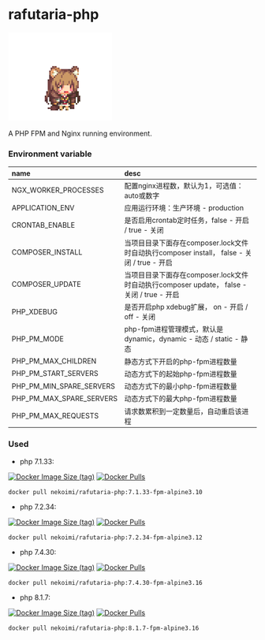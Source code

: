 # rafutaria-php

![](rafutaria.png)

A PHP FPM and Nginx running environment.

### Environment variable

|name|desc|
|:---|:---|
|NGX_WORKER_PROCESSES|配置nginx进程数，默认为1，可选值：auto或数字|
|APPLICATION_ENV|应用运行环境：生产环境 - production|
|CRONTAB_ENABLE|是否启用crontab定时任务，false - 开启 / true - 关闭 |
|COMPOSER_INSTALL|当项目目录下面存在composer.lock文件时自动执行composer install， false - 关闭 / true - 开启|
|COMPOSER_UPDATE|当项目目录下面存在composer.lock文件时自动执行composer update， false - 关闭 / true - 开启|
|PHP_XDEBUG|是否开启php xdebug扩展， on - 开启 / off - 关闭|
|PHP_PM_MODE|php-fpm进程管理模式，默认是dynamic，dynamic - 动态 / static - 静态|
|PHP_PM_MAX_CHILDREN|静态方式下开启的php-fpm进程数量|
|PHP_PM_START_SERVERS|动态方式下的起始php-fpm进程数量|
|PHP_PM_MIN_SPARE_SERVERS|动态方式下的最小php-fpm进程数量|
|PHP_PM_MAX_SPARE_SERVERS|动态方式下的最大php-fpm进程数量|
|PHP_PM_MAX_REQUESTS|请求数累积到一定数量后，自动重启该进程|

### Used

- php 7.1.33:

[![Docker Image Size (tag)](https://img.shields.io/docker/image-size/nekoimi/rafutaria-php/7.1.33-fpm-alpine3.10)](https://hub.docker.com/r/nekoimi/rafutaria-php)
[![Docker Pulls](https://img.shields.io/docker/pulls/nekoimi/rafutaria-php)](https://hub.docker.com/r/nekoimi/rafutaria-php)

```shell
docker pull nekoimi/rafutaria-php:7.1.33-fpm-alpine3.10
```


- php 7.2.34:

[![Docker Image Size (tag)](https://img.shields.io/docker/image-size/nekoimi/rafutaria-php/7.2.34-fpm-alpine3.12)](https://hub.docker.com/r/nekoimi/rafutaria-php)
[![Docker Pulls](https://img.shields.io/docker/pulls/nekoimi/rafutaria-php)](https://hub.docker.com/r/nekoimi/rafutaria-php)

```shell
docker pull nekoimi/rafutaria-php:7.2.34-fpm-alpine3.12
```


- php 7.4.30:

[![Docker Image Size (tag)](https://img.shields.io/docker/image-size/nekoimi/rafutaria-php/7.4.30-fpm-alpine3.16)](https://hub.docker.com/r/nekoimi/rafutaria-php)
[![Docker Pulls](https://img.shields.io/docker/pulls/nekoimi/rafutaria-php)](https://hub.docker.com/r/nekoimi/rafutaria-php)

```shell
docker pull nekoimi/rafutaria-php:7.4.30-fpm-alpine3.16
```


- php 8.1.7:

[![Docker Image Size (tag)](https://img.shields.io/docker/image-size/nekoimi/rafutaria-php/8.1.7-fpm-alpine3.16)](https://hub.docker.com/r/nekoimi/rafutaria-php)
[![Docker Pulls](https://img.shields.io/docker/pulls/nekoimi/rafutaria-php)](https://hub.docker.com/r/nekoimi/rafutaria-php)

```shell
docker pull nekoimi/rafutaria-php:8.1.7-fpm-alpine3.16
```
